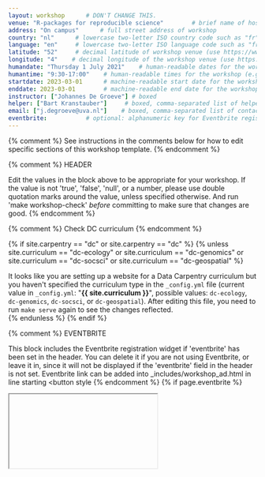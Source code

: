 ```yaml
---
layout: workshop      # DON'T CHANGE THIS.
venue: "R-packages for reproducible science"        # brief name of host site without address 
address: "On campus"      # full street address of workshop 
country: "nl"      # lowercase two-letter ISO country code such as "fr" (see https://en.wikipedia.org/wiki/ISO_3166-1#Current_codes)
language: "en"     # lowercase two-letter ISO language code such as "fr" (see https://en.wikipedia.org/wiki/List_of_ISO_639-1_codes)
latitude: "52"     # decimal latitude of workshop venue (use https://www.latlong.net/)
longitude: "4"    # decimal longitude of the workshop venue (use https://www.latlong.net)
humandate: "Thursday 1 July 2021"    # human-readable dates for the workshop (e.g., "Feb 17-18, 2020")
humantime: "9:30-17:00"    # human-readable times for the workshop (e.g., "9:00 am - 4:30 pm")
startdate: 2023-03-01      # machine-readable start date for the workshop in YYYY-MM-DD format like 2015-01-01
enddate: 2023-03-01        # machine-readable end date for the workshop in YYYY-MM-DD format like 2015-01-02
instructor: ["Johannes De Groeve"] # boxed
helper: ["Bart Kranstauber"]     # boxed, comma-separated list of helpers' names, like ["Marlyn Wescoff", "Fran Bilas", "Ruth Lichterman"]
email: ["j.degroeve@uva.nl"]    # boxed, comma-separated list of contact email addresses for the host
eventbrite:           # optional: alphanumeric key for Eventbrite registration, e.g., "1234567890AB" (if Eventbrite is being used)
---
```


{% comment %} See instructions in the comments below for how to edit specific sections of this workshop template. {% endcomment %}

{% comment %}
HEADER

Edit the values in the block above to be appropriate for your workshop.
If the value is not 'true', 'false', 'null', or a number, please use
double quotation marks around the value, unless specified otherwise.
And run 'make workshop-check' *before* committing to make sure that changes are good.
{% endcomment %}



{% comment %}
Check DC curriculum
{% endcomment %}

{% if site.carpentry == "dc" or site.carpentry == "dc" %}
{% unless site.curriculum == "dc-ecology" or site.curriculum == "dc-genomics" or site.curriculum == "dc-socsci" or site.curriculum == "dc-geospatial" %}
<div class="alert alert-warning">
It looks like you are setting up a website for a Data Carpentry curriculum but you haven't specified the curriculum type in the <code>_config.yml</code> file (current value in <code>_config.yml</code>: "<strong>{{ site.curriculum }}</strong>", possible values: <code>dc-ecology</code>, <code>dc-genomics</code>, <code>dc-socsci</code>, or <code>dc-geospatial</code>). After editing this file, you need to run <code>make serve</code> again to see the changes reflected.
</div>
{% endunless %}
{% endif %}

{% comment %}
EVENTBRITE

This block includes the Eventbrite registration widget if
'eventbrite' has been set in the header.  You can delete it if you
are not using Eventbrite, or leave it in, since it will not be
displayed if the 'eventbrite' field in the header is not set.
Eventbrite link can be added into _includes/workshop_ad.html in line starting <button style
{% endcomment %}
{% if page.eventbrite %}
<iframe
</iframe>
{% endif %}


<h2 id="general">General Information</h2>

{% comment %}
INTRODUCTION

Edit the general explanatory paragraph below if you want to change
the pitch.
{% endcomment %}
{% if site.carpentry == "swc" %}
{% include swc/intro.html %}
{% elsif site.carpentry == "dc" %}
{% include dc/intro.html %}
{% elsif site.carpentry == "lc" %}
{% include lc/intro.html %}
{% endif %}

{% comment %}
AUDIENCE

Explain who your audience is.  (In particular, tell readers if the
workshop is only open to people from a particular institution.
{% endcomment %}
{% if site.carpentry == "swc" %}
{% include swc/who.html %}
{% elsif site.carpentry == "dc" %}
{% include dc/who.html %}
{% elsif site.carpentry == "lc" %}
{% include lc/who.html %}
{% endif %}

{% comment %}
LOCATION

This block displays the address and links to maps showing directions
if the latitude and longitude of the workshop have been set.  You
can use https://itouchmap.com/latlong.html to find the lat/long of an
address.
{% endcomment %}

<p id="description">
  <strong>Google Earth Engine</strong> combines a multi-petabyte catalog of satellite imagery and geospatial datasets with planetary-scale analysis capabilities and makes it available for scientists, researchers, and developers to detect changes, map trends, and quantify differences on the Earth's surface. It is also a tool for analyzing geospatial information. It has a searchable data catalog, including the entire EROS (USGS/NASA) Landsat catalog, numerous MODIS datasets, Sentinel-1 data, NAIP data, precipitation data, sea surface temperature data, CHIRPS climate data, and elevation data. Users can also upload their own data for analysis in Earth Engine, with full control over access.
</p> 

<p id="rooms">
  <strong>Online course:</strong> We will meet using Zoom. Each session will begin in the main room with a short presentation by the instructor to help you get started with the module. Participants will then go to breakout rooms to work together on the module in groups of 2-3. Instructors and helpers will be available at all times for questions and problem solving. Like other Carpentries workshops, you will be learning by "coding along". To do this, you will need to have both the window for R and the window for the Zoom video conference client open. In order to see both at once, we recommend using one of the following set up options: 1) two monitors, 2) two devices, or 3) divide your screen. This <a href="https://carpentries.org/blog/2020/06/online-workshop-logistics-and_screen-layouts/">blog post</a> includes detailed information on how to set up your screen to follow along during the workshop.
</p> 

{% comment %}
DATE

This block displays the date and links to Google Calendar.
{% endcomment %}
{% if page.humandate %}
<p id="when">
  <strong>When:</strong>
  {{page.humandate}}.
  {% include workshop_calendar.html %}
</p>
{% endif %}

{% comment %}
ACCESSIBILITY

Modify the block below if there are any barriers to accessibility or
special instructions.
{% endcomment %}
<p id="accessibility">
  <strong>Accessibility:</strong> We are committed to making this workshop
  accessible to everybody. If we can help making learning easier for
  you, please get in touch (using contact details below) and we will
  try our best to help.
</p>

{% comment %}
CONTACT EMAIL ADDRESS

Display the contact email address set in the configuration file.
{% endcomment %}
<p id="contact">
  <strong>Contact</strong>:
  Please email
  {% if page.email %}
  {% for email in page.email %}
  {% if forloop.last and page.email.size > 1 %}
  or
  {% else %}
  {% unless forloop.first %}
  ,
  {% endunless %}
  {% endif %}
  <a href='mailto:{{email}}'>{{email}}</a>
  {% endfor %}
  {% else %}
  to-be-announced
  {% endif %}
  for more information.
</p>

{% comment%}
CODE OF CONDUCT
{% endcomment %}
<h2 id="code-of-conduct">Code of Conduct</h2>

<p>
Everyone who participates in Carpentries activities is required to conform to the <a href="https://docs.carpentries.org/topic_folders/policies/code-of-conduct.html">Code of Conduct</a>.This document also outlines how to report an incident if needed.
</p>

<p class="text-center">
  <a href="https://goo.gl/forms/KoUfO53Za3apOuOK2">
    <button type="button" class="btn btn-info">Report a Code of Conduct Incident</button>
  </a>
</p>

{% comment%}
SCHEDULE
To make the table bigger or smaller, adjust the number in <div class="col-md-##">
{% endcomment %}

<h2>Schedule</h2>
<div class="row">
  <div class="col-md-12">
    <table class="table center">
      <tr>
        <td><a href="https://scienceparkstudygroup.github.io/GoogleEarthEngine/00-before_the_course/"> github/gitlab configuration and R-Tips </a> </td>
        <td> How do I create a github/gitlab account and configure git for R?
        </td>
        </tr>
      <tr> 
        <td><a href="https://scienceparkstudygroup.github.io/R-packaging-for-reproducible-science/RP-01-introduction/"> Introduction </a> </td>
        <td> Introduction to R-packaging for reproducible science.
        </td>
        </tr>
      <tr>
        <td><a href="https://scienceparkstudygroup.github.io/R-packaging-for-reproducible-science/RP-02-code-editor/"> Code Editor </a> </td>
        <td> How do I use the rstudio interface? What do I need to know about the interface when making R-packages?
        </td>
        </tr>
      <tr>
        <td><a href="https://scienceparkstudygroup.github.io//R-packaging-for-reproducible-science/RP-03-basic-rpackage/"> Basic R-package </a> </td>
        <td> How do I create a minimum viable R-package? 
        </td>
        </tr>
      <tr>
        <td><a href="https://scienceparkstudygroup.github.io//R-packaging-for-reproducible-science/RP-04-Roxygen/"> Function documentation: Roxygen </a> </td>
        <td> How do I add documentation to my functions?  
        </td>
        </tr>
      <tr>
        <td><a href="https://scienceparkstudygroup.github.io/R-packaging-for-reproducible-science/RP-05-Data/"> Supervised Classification of Satellite Imagery </a> </td>
        <td> How do I add data to my R-package?
        </td>
        </tr>
      <tr>
        <td><a href="https://scienceparkstudygroup.github.io/R-packaging-for-reproducible-science/RP-06-Vignettes/"> vignettes </a> </td>
        <td> How do I add vignettes to my R-package?
        </td>
        </tr>
      <tr>
        <td><a href="https://scienceparkstudygroup.github.io/R-packaging-for-reproducible-science/RP-07-github-gitlab/"> github-gitlab </a> </td>
        <td> How do I version control my R-package?
        </td>
        </tr>
       <tr>
        <td><a href="https://scienceparkstudygroup.github.io/R-packaging-for-reproducible-science/RP-08-website/"> Website </a> </td>
        <td> How to create a website for my R-package?
        </td>
        </tr>
    </table>
  </div>

{% comment%}
SETUP
{% endcomment %}

<h2 id="setup">Setup</h2>
  <p>
To get access to Earth Engine, please fill out the form at <a href="https://signup.earthengine.google.com">signup.earthengine.google.com</a>. A gmail is best if you have one. You will receive an email titled "Welcome to Google Earth Engine" with instructions for getting started.
  <p>

{% comment%}
CREDITS
{% endcomment %}

<h2>Credits</h2>
  <p>
All geohackweek instructional material is made available under the <a href="https://creativecommons.org/licenses/by/4.0/">Creative Commons Attribution license</a>.





